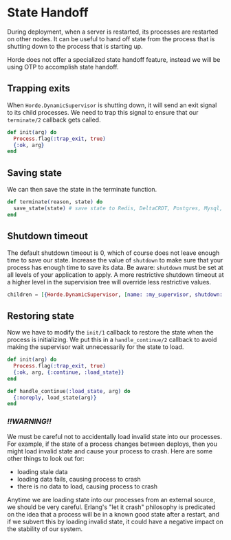 # State Handoff

During deployment, when a server is restarted, its processes are restarted on other nodes. It can be useful to hand off state from the process that is shutting down to the process that is starting up.

Horde does not offer a specialized state handoff feature, instead we will be using OTP to accomplish state handoff.

## Trapping exits

When `Horde.DynamicSupervisor` is shutting down, it will send an exit signal to its child processes. We need to trap this signal to ensure that our `terminate/2` callback gets called.

```elixir
def init(arg) do
  Process.flag(:trap_exit, true)
  {:ok, arg}
end
```

## Saving state

We can then save the state in the terminate function.

```elixir
def terminate(reason, state) do
  save_state(state) # save state to Redis, DeltaCRDT, Postgres, Mysql, etc.
end
```

## Shutdown timeout

The default shutdown timeout is 0, which of course does not leave enough time to save our state. Increase the value of `shutdown` to make sure that your process has enough time to save its data. Be aware: `shutdown` must be set at all levels of your application to apply. A more restrictive shutdown timeout at a higher level in the supervision tree will override less restrictive values.

```elixir
children = [{Horde.DynamicSupervisor, [name: :my_supervisor, shutdown: 1000, strategy: :one_for_one]}]
```

## Restoring state

Now we have to modify the `init/1` callback to restore the state when the process is initializing. We put this in a `handle_continue/2` callback to avoid making the supervisor wait unnecessarily for the state to load.

```elixir
def init(arg) do
  Process.flag(:trap_exit, true)
  {:ok, arg, {:continue, :load_state}}
end

def handle_continue(:load_state, arg) do
  {:noreply, load_state(arg)}
end
```

### *_!!WARNING!!_*

We must be careful not to accidentally load invalid state into our processes. For example, if the state of a process changes between deploys, then you might load invalid state and cause your process to crash. Here are some other things to look out for:
- loading stale data
- loading data fails, causing process to crash
- there is no data to load, causing process to crash

Anytime we are loading state into our processes from an external source, we should be very careful. Erlang's "let it crash" philosophy is predicated on the idea that a process will be in a known good state after a restart, and if we subvert this by loading invalid state, it could have a negative impact on the stability of our system.
